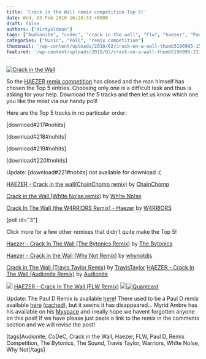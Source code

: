 ```yaml
---
title: 'Crack in the Wall remix competition Top 5!'
date: Wed, 03 Feb 2010 16:24:33 +0000
draft: false
authors: ["dirtyoldman"]
tags: ["Audionite", "codec", "crack in the wall", "flw", "haezer", "Paul D", "remix competition", "The Bytonics", "the sound", "Travis Taylor", "Warriors", "Wh!te No!se", "Why Not"]
categories: ["Music", "Poll", "remix competition"]
thumbnail: '/wp-content/uploads/2010/02/crack-on-a-wall-thumb5196995-150x150.jpg'
featured: '/wp-content/uploads/2010/02/crack-on-a-wall-thumb5196995-233x190.jpg'
---
```


[![](/wp-content/uploads/2010/02/crack-on-a-wall-thumb5196995.jpg "Crack in the Wall")](/2010/02/03/crack-in-the-wall-remix-competition-top-5/crack-on-a-wall-thumb5196995/)

So the [HAEZER](http://www.facebook.com/pages/HAEZER/24353086721 "HAEZER") [remix competition](/2009/12/04/remix-competition-haezer-crack-in-the-wall/ "HAEZER Remix Comp") has closed and the man himself has chosen the Top 5 entries. Choosing only one is a difficult task and thus is asking for your help. Download the 5 tracks and then let us know which one you like the most via our handy poll!

Here are the Top 5 tracks in no particular order:

\[download#217#nohits\]

\[download#218#nohits\]

\[download#219#nohits\]

\[download#220#nohits\]

Update: \[download#221#nohits\] not available for download :(

 [HAEZER - Crack in the wall(ChainChomp remix)](http://soundcloud.com/industrial86/haezer-crack-in-the-wall-chains-remix) by [ChainChomp](http://soundcloud.com/industrial86)

 [Crack in the Wall (Wh!te No!se remix)](http://soundcloud.com/wh-te-no-se/crack-in-the-wall-wh-te-no-se-remix) by [Wh!te No!se](http://soundcloud.com/wh-te-no-se)

 [Crack In The Wall (the W4RRIORS Remix) - Haezer](http://soundcloud.com/w4rriors/crack-in-the-wall-the-w4rriors-remix-haezer) by [W4RRIORS](http://soundcloud.com/w4rriors)

\[poll id="3"\]

Click more for a few other remixes that didn't quite make the Top 5!

 [Haezer - Crack In The Wall (The Bytonics Remix)](http://soundcloud.com/user3195608/crackinthewall_thebytonicsremix) by [The Bytonics](http://soundcloud.com/user3195608)

 [Haezer - Crack in the Wall (Why Not Remix)](http://soundcloud.com/whynotdjs/haezer-crack-in-the-wall-why-not-remix) by [whynotdjs](http://soundcloud.com/whynotdjs)

 [Crack in The Wall (Travis Taylor Remix)](http://soundcloud.com/travistaylor/crack-in-the-wall-travis-taylor-remix) by [TravisTaylor](http://soundcloud.com/travistaylor)  [HAEZER - Crack In The Wall (Audionite Remix)](http://soundcloud.com/audionite/haezer-crack-in-the-wall-audionite-remix) by [Audionite](http://soundcloud.com/audionite)

 ![](http://counters.gigya.com/wildfire/IMP/CXNID=2000002.11NXC/bT*xJmx*PTEyNjUxOTYzODI3MDMmcHQ9MTI2NTE5NjUxMjUxNSZwPTI3MDgxJmQ9bWljcm9fbXVzaWNfcGxheWVyX2ZpcnN*X2dl/biZnPTEmb2Y9MA==.gif)  [HAEZER - Crack In The Wall (FLW Remix)](http://www.reverbnation.com/flw "FLW remix") ![](http://www.reverbnation.com/widgets/trk/31/song_3025951//t.gif)[![Quantcast](http://pixel.quantserve.com/pixel/p-05---xoNhTXVc.gif)](http://www.quantcast.com/p-05---xoNhTXVc)

Update: The Paul D Remix is available [here](http://www.spiralrecordings.com/files/Haezer-Crack-In-The-Wall-PaulD-RMX.mp3 "Paul D Remix")! There used to be a Paul D remix available [here](http://soundcloud.com/paul-d/haezer-crack-in-the-wall-pauld-rmx) ([cached](http://74.125.95.132/search?q=cache:2Pydpe0D0IEJ:soundcloud.com/paul-d/haezer-crack-in-the-wall-pauld-rmx+Haezer+Crack+In+The+Wall+Remix+paul+d&cd=1&hl=en&ct=clnk&gl=za&client=firefox-a)), but it seems it has disappeared... Myrid Ambre has his available on his [Myspace](http://www.myspace.com/myridambre "Myrid Ambre") and i really hope we havent forgotten anyone on this post! If we have please just paste a link to the remix in the comments section and we will revise the post!

\[tags\]Audionite, CoDeC, Crack in the Wall, Haezer, FLW, Paul D, Remix Competition, The Bytonics, The Sound, Travis Taylor, Warriors, Wh!te No!se, Why Not\[/tags\]